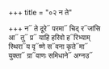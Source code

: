 +++
title = "०२ न ते"

+++
न᳓ ते दूरे᳓ परमा᳓ चिद् र᳓जांसि  
आ᳓ तु᳓ प्र᳓ याहि हरिवो ह᳓रिभ्याम्  
स्थिरा᳓य वृ᳓ष्णे स᳓वना कृते᳓मा᳓  
युक्ता᳓ ग्रा᳓वाणः समिधाने᳓ अग्नउ᳓